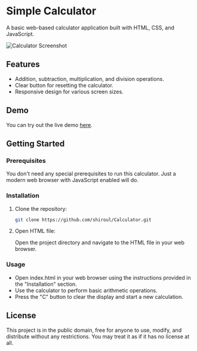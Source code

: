 # Simple Calculator

A basic web-based calculator application built with HTML, CSS, and JavaScript.

![Calculator Screenshot](screenshot.png)

## Features

- Addition, subtraction, multiplication, and division operations.
- Clear button for resetting the calculator.
- Responsive design for various screen sizes.

## Demo

You can try out the live demo [here](insert-demo-link).

## Getting Started

### Prerequisites

You don't need any special prerequisites to run this calculator. Just a modern web browser with JavaScript enabled will do.

### Installation

1. Clone the repository:

   ```bash
   git clone https://github.com/shiroul/Calculator.git

2. Open HTML file:

   Open the project directory and navigate to the HTML file in your web browser.

### Usage

- Open index.html in your web browser using the instructions provided in the "Installation" section.
- Use the calculator to perform basic arithmetic operations.
- Press the "C" button to clear the display and start a new calculation.

## License
This project is in the public domain, free for anyone to use, modify, and distribute without any restrictions. You may treat it as if it has no license at all.



